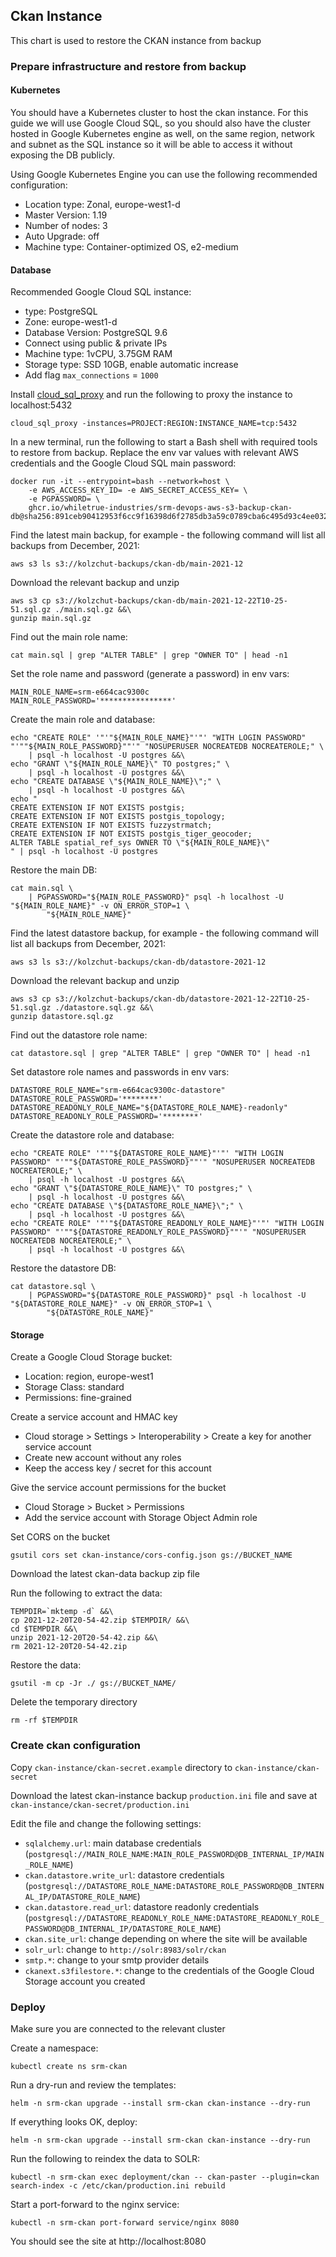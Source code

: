 ## Ckan Instance

This chart is used to restore the CKAN instance from backup

### Prepare infrastructure and restore from backup

#### Kubernetes

You should have a Kubernetes cluster to host the ckan instance. For this guide we will
use Google Cloud SQL, so you should also have the cluster hosted in Google Kubernetes engine
as well, on the same region, network and subnet as the SQL instance so it will be able 
to access it without exposing the DB publicly.

Using Google Kubernetes Engine you can use the following recommended configuration:

* Location type: Zonal, europe-west1-d
* Master Version: 1.19
* Number of nodes: 3
* Auto Upgrade: off
* Machine type: Container-optimized OS, e2-medium

#### Database

Recommended Google Cloud SQL instance:

* type: PostgreSQL
* Zone: europe-west1-d
* Database Version: PostgreSQL 9.6
* Connect using public & private IPs
* Machine type: 1vCPU, 3.75GM RAM
* Storage type: SSD 10GB, enable automatic increase
* Add flag `max_connections` = `1000`

Install [cloud_sql_proxy](https://cloud.google.com/sql/docs/mysql/sql-proxy#install) and run the following to proxy the instance to localhost:5432

```
cloud_sql_proxy -instances=PROJECT:REGION:INSTANCE_NAME=tcp:5432
```

In a new terminal, run the following to start a Bash shell with required tools to restore from backup.
Replace the env var values with relevant AWS credentials and the Google Cloud SQL main password:

```
docker run -it --entrypoint=bash --network=host \
    -e AWS_ACCESS_KEY_ID= -e AWS_SECRET_ACCESS_KEY= \
    -e PGPASSWORD= \
    ghcr.io/whiletrue-industries/srm-devops-aws-s3-backup-ckan-db@sha256:891ceb90412953f6cc9f16398d6f2785db3a59c0789cba6c495d93c4ee032715
```

Find the latest main backup, for example - the following command will list all backups from December, 2021:

```
aws s3 ls s3://kolzchut-backups/ckan-db/main-2021-12
```

Download the relevant backup and unzip

```
aws s3 cp s3://kolzchut-backups/ckan-db/main-2021-12-22T10-25-51.sql.gz ./main.sql.gz &&\
gunzip main.sql.gz
```

Find out the main role name:

```
cat main.sql | grep "ALTER TABLE" | grep "OWNER TO" | head -n1
```

Set the role name and password (generate a password) in env vars:

```
MAIN_ROLE_NAME=srm-e664cac9300c
MAIN_ROLE_PASSWORD='****************'
```

Create the main role and database:

```
echo "CREATE ROLE" '"'"${MAIN_ROLE_NAME}"'"' "WITH LOGIN PASSWORD" "'""${MAIN_ROLE_PASSWORD}""'" "NOSUPERUSER NOCREATEDB NOCREATEROLE;" \
    | psql -h localhost -U postgres &&\
echo "GRANT \"${MAIN_ROLE_NAME}\" TO postgres;" \
    | psql -h localhost -U postgres &&\
echo "CREATE DATABASE \"${MAIN_ROLE_NAME}\";" \
    | psql -h localhost -U postgres &&\
echo "
CREATE EXTENSION IF NOT EXISTS postgis;
CREATE EXTENSION IF NOT EXISTS postgis_topology;
CREATE EXTENSION IF NOT EXISTS fuzzystrmatch;
CREATE EXTENSION IF NOT EXISTS postgis_tiger_geocoder;
ALTER TABLE spatial_ref_sys OWNER TO \"${MAIN_ROLE_NAME}\"
" | psql -h localhost -U postgres
```

Restore the main DB:

```
cat main.sql \
    | PGPASSWORD="${MAIN_ROLE_PASSWORD}" psql -h localhost -U "${MAIN_ROLE_NAME}" -v ON_ERROR_STOP=1 \
        "${MAIN_ROLE_NAME}"
```

Find the latest datastore backup, for example - the following command will list all backups from December, 2021:

```
aws s3 ls s3://kolzchut-backups/ckan-db/datastore-2021-12
```

Download the relevant backup and unzip

```
aws s3 cp s3://kolzchut-backups/ckan-db/datastore-2021-12-22T10-25-51.sql.gz ./datastore.sql.gz &&\
gunzip datastore.sql.gz
```

Find out the datastore role name:

```
cat datastore.sql | grep "ALTER TABLE" | grep "OWNER TO" | head -n1
```

Set datastore role names and passwords in env vars:

```
DATASTORE_ROLE_NAME="srm-e664cac9300c-datastore"
DATASTORE_ROLE_PASSWORD='********'
DATASTORE_READONLY_ROLE_NAME="${DATASTORE_ROLE_NAME}-readonly"
DATASTORE_READONLY_ROLE_PASSWORD='********'
```

Create the datastore role and database:

```
echo "CREATE ROLE" '"'"${DATASTORE_ROLE_NAME}"'"' "WITH LOGIN PASSWORD" "'""${DATASTORE_ROLE_PASSWORD}""'" "NOSUPERUSER NOCREATEDB NOCREATEROLE;" \
    | psql -h localhost -U postgres &&\
echo "GRANT \"${DATASTORE_ROLE_NAME}\" TO postgres;" \
    | psql -h localhost -U postgres &&\
echo "CREATE DATABASE \"${DATASTORE_ROLE_NAME}\";" \
    | psql -h localhost -U postgres &&\
echo "CREATE ROLE" '"'"${DATASTORE_READONLY_ROLE_NAME}"'"' "WITH LOGIN PASSWORD" "'""${DATASTORE_READONLY_ROLE_PASSWORD}""'" "NOSUPERUSER NOCREATEDB NOCREATEROLE;" \
    | psql -h localhost -U postgres &&\
```

Restore the datastore DB:

```
cat datastore.sql \
    | PGPASSWORD="${DATASTORE_ROLE_PASSWORD}" psql -h localhost -U "${DATASTORE_ROLE_NAME}" -v ON_ERROR_STOP=1 \
        "${DATASTORE_ROLE_NAME}"
```

#### Storage

Create a Google Cloud Storage bucket:

* Location: region, europe-west1
* Storage Class: standard
* Permissions: fine-grained

Create a service account and HMAC key

* Cloud storage > Settings > Interoperability > Create a key for another service account
* Create new account without any roles
* Keep the access key / secret for this account 

Give the service account permissions for the bucket

* Cloud Storage > Bucket > Permissions
* Add the service account with Storage Object Admin role

Set CORS on the bucket

```
gsutil cors set ckan-instance/cors-config.json gs://BUCKET_NAME
```

Download the latest ckan-data backup zip file

Run the following to extract the data:

```
TEMPDIR=`mktemp -d` &&\
cp 2021-12-20T20-54-42.zip $TEMPDIR/ &&\
cd $TEMPDIR &&\
unzip 2021-12-20T20-54-42.zip &&\
rm 2021-12-20T20-54-42.zip
```

Restore the data:

```
gsutil -m cp -Jr ./ gs://BUCKET_NAME/
```

Delete the temporary directory

```
rm -rf $TEMPDIR
```

### Create ckan configuration

Copy `ckan-instance/ckan-secret.example` directory to `ckan-instance/ckan-secret`

Download the latest ckan-instance backup `production.ini` file and save at `ckan-instance/ckan-secret/production.ini`

Edit the file and change the following settings:

* `sqlalchemy.url`: main database credentials (`postgresql://MAIN_ROLE_NAME:MAIN_ROLE_PASSWORD@DB_INTERNAL_IP/MAIN_ROLE_NAME`)
* `ckan.datastore.write_url`: datastore credentials (`postgresql://DATASTORE_ROLE_NAME:DATASTORE_ROLE_PASSWORD@DB_INTERNAL_IP/DATASTORE_ROLE_NAME`)
* `ckan.datastore.read_url`: datastore readonly credentials (`postgresql://DATASTORE_READONLY_ROLE_NAME:DATASTORE_READONLY_ROLE_PASSWORD@DB_INTERNAL_IP/DATASTORE_ROLE_NAME`)
* `ckan.site_url`: change depending on where the site will be available
* `solr_url`: change to `http://solr:8983/solr/ckan`
* `smtp.*`: change to your smtp provider details
* `ckanext.s3filestore.*`: change to the credentials of the Google Cloud Storage account you created

### Deploy

Make sure you are connected to the relevant cluster

Create a namespace:

```
kubectl create ns srm-ckan
```

Run a dry-run and review the templates:

```
helm -n srm-ckan upgrade --install srm-ckan ckan-instance --dry-run
```

If everything looks OK, deploy:

```
helm -n srm-ckan upgrade --install srm-ckan ckan-instance --dry-run
```

Run the following to reindex the data to SOLR:

```
kubectl -n srm-ckan exec deployment/ckan -- ckan-paster --plugin=ckan search-index -c /etc/ckan/production.ini rebuild
```

Start a port-forward to the nginx service:

```
kubectl -n srm-ckan port-forward service/nginx 8080
```

You should see the site at http://localhost:8080

